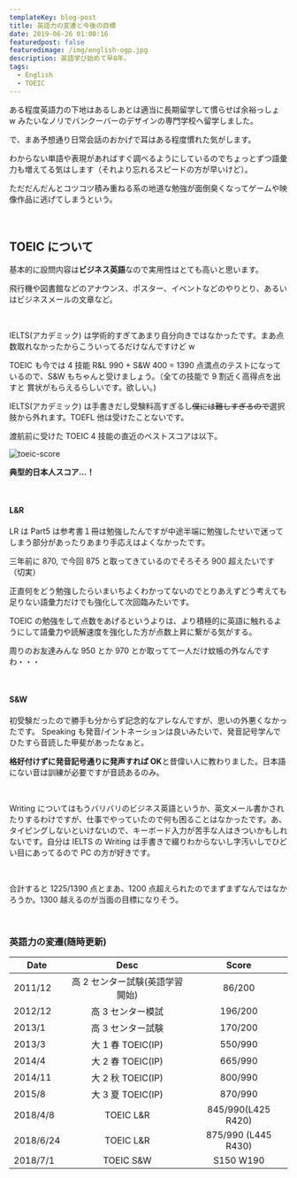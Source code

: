 ```yaml
---
templateKey: blog-post
title: 英語力の変遷と今後の目標
date: 2019-06-26 01:00:16
featuredpost: false
featuredimage: /img/english-ogp.jpg
description: 英語学び始めて早8年。
tags:
  - English
  - TOEIC
---
```


ある程度英語力の下地はあるしあとは適当に長期留学して慣らせば余裕っしょ w みたいなノリでバンクーバーのデザインの専門学校へ留学しました。

で、まあ予想通り日常会話のおかげで耳はある程度慣れた気がします。

わからない単語や表現があればすぐ調べるようにしているのでちょっとずつ語彙力も増えてる気はします（それより忘れるスピードの方が早いけど）。

ただだんだんとコツコツ積み重ねる系の地道な勉強が面倒臭くなってゲームや映像作品に逃げてしまうという。

<br>

## TOEIC について

基本的に設問内容は**ビジネス英語**なので実用性はとても高いと思います。

飛行機や図書館などのアナウンス、ポスター、イベントなどのやりとり、あるいはビジネスメールの文章など。

<br>

IELTS(アカデミック) は学術的すぎてあまり自分向きではなかったです。まあ点数取れなかったからこういってるだけなんですけど w

TOEIC も今では 4 技能 R&L 990 + S&W 400 = 1390 点満点のテストになっているので、S&W もちゃんと受けましょう。（全ての技能で 9 割近く高得点を出すと 賞状がもらえるらしいです。欲しい。)

IELTS(アカデミック) は手書きだし受験料高すぎるし~~僕には難しすぎるので~~選択肢から外れます。TOEFL 他は受けたことないです。

渡航前に受けた TOEIC 4 技能の直近のベストスコアは以下。

![toeic-score](/img/toeic-score.jpg)

**典型的日本人スコア...！**

<br>

#### L&R

LR は Part5 は参考書１冊は勉強したんですが中途半端に勉強したせいで迷ってしまう部分があったりあまり手応えはよくなかったです。

三年前に 870, で今回 875 と取ってきているのでそろそろ 900 超えたいです（切実）

正直何をどう勉強したらいまいちよくわかってないのでとりあえずどう考えても足りない語彙力だけでも強化して次回臨みたいです。

TOEIC の勉強をして点数をあげるというよりは、より積極的に英語に触れるようにして語彙力や読解速度を強化した方が点数上昇に繋がる気がする。

周りのお友達みんな 950 とか 970 とか取ってて一人だけ蚊帳の外なんですわ・・・

<br>

#### S&W

初受験だったので勝手も分からず記念的なアレなんですが、思いの外悪くなかったです。
Speaking も発音/イントネーションは良いみたいで、発音記号学んでひたすら音読した甲斐があったなぁと。

**格好付けずに発音記号通りに発声すれば OK**と昔偉い人に教わりました。日本語にない音は訓練が必要ですが音読あるのみ。

<br>

Writing についてはもうバリバリのビジネス英語というか、英文メール書かされたりするわけですが、仕事でやっていたので何も困ることはなかったです。あ、タイピングしないといけないので、キーボード入力が苦手な人はきついかもしれないです。自分は IELTS の Writing は手書きで綴りわからないし字汚いしでひどい目にあってるので PC の方が好きです。

<br>

合計すると 1225/1390 点とまあ、1200 点超えられたのでまずまずなんではなかろうか。1300 越えるのが当面の目標になりそう。

<br>

### 英語力の変遷(随時更新)

| Date      |              Desc               |        Score        |
| --------- | :-----------------------------: | :-----------------: |
| 2011/12   | 高 2 センター試験(英語学習開始) |       86/200        |
| 2012/12   |        高 3 センター模試        |       196/200       |
| 2013/1    |        高 3 センター試験        |       170/200       |
| 2013/3    |        大 1 春 TOEIC(IP)        |       550/990       |
| 2014/4    |        大 2 春 TOEIC(IP)        |       665/990       |
| 2014/11   |        大 2 秋 TOEIC(IP)        |       800/990       |
| 2015/8    |        大 3 夏 TOEIC(IP)        |       870/990       |
| 2018/4/8  |            TOEIC L&R            | 845/990(L425 R420)  |
| 2018/6/24 |            TOEIC L&R            | 875/990 (L445 R430) |
| 2018/7/1  |            TOEIC S&W            |      S150 W190      |
